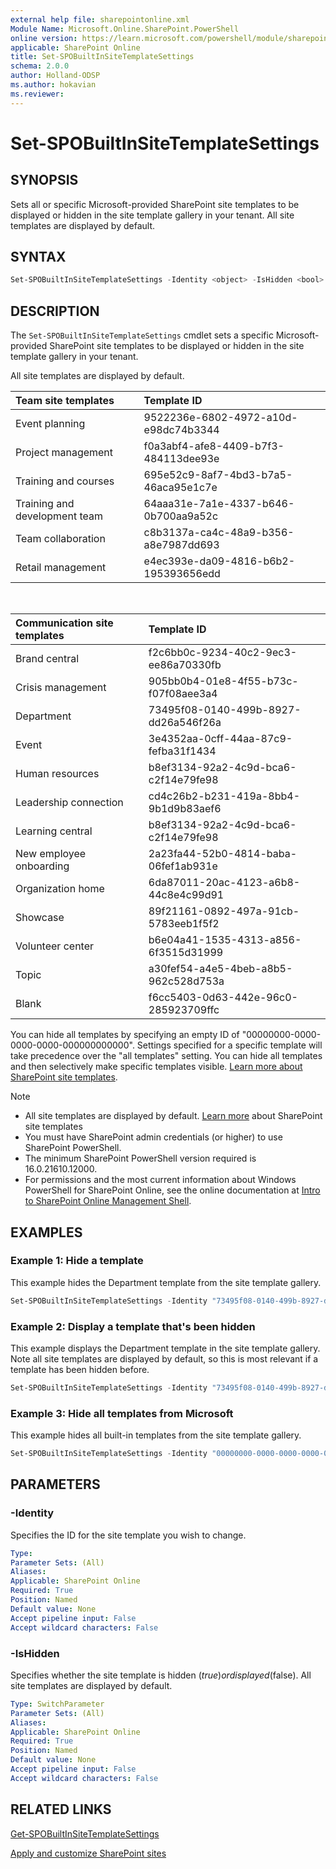 ```yaml
---
external help file: sharepointonline.xml
Module Name: Microsoft.Online.SharePoint.PowerShell
online version: https://learn.microsoft.com/powershell/module/sharepoint-online/Set-SPOBuiltInSiteTemplateSettings
applicable: SharePoint Online
title: Set-SPOBuiltInSiteTemplateSettings
schema: 2.0.0
author: Holland-ODSP
ms.author: hokavian
ms.reviewer:
---
```


# Set-SPOBuiltInSiteTemplateSettings

## SYNOPSIS

Sets all or specific Microsoft-provided SharePoint site templates to be displayed or hidden in the site template gallery in your tenant. All site templates are displayed by default. 

## SYNTAX

```powershell
Set-SPOBuiltInSiteTemplateSettings -Identity <object> -IsHidden <bool>
```

## DESCRIPTION

The `Set-SPOBuiltInSiteTemplateSettings` cmdlet sets a specific Microsoft-provided SharePoint site templates to be displayed or hidden in the site template gallery in your tenant. 

All site templates are displayed by default.

| Team site templates  | Template ID                 | 
| :------------------- | :------------------- |
| Event planning  | 9522236e-6802-4972-a10d-e98dc74b3344 | 
| Project management              | f0a3abf4-afe8-4409-b7f3-484113dee93e| 
| Training and courses        | 695e52c9-8af7-4bd3-b7a5-46aca95e1c7e  | 
| Training and development team     | 64aaa31e-7a1e-4337-b646-0b700aa9a52c | 
| Team collaboration     | c8b3137a-ca4c-48a9-b356-a8e7987dd693  | 
| Retail management     | e4ec393e-da09-4816-b6b2-195393656edd  | 

<br>

| Communication site templates | Template ID                 |
| :------------------- | :------------------- |
| Brand central| f2c6bb0c-9234-40c2-9ec3-ee86a70330fb|
| Crisis management| 905bb0b4-01e8-4f55-b73c-f07f08aee3a4 |
| Department| 73495f08-0140-499b-8927-dd26a546f26a   |
| Event| 3e4352aa-0cff-44aa-87c9-fefba31f1434|
| Human resources| b8ef3134-92a2-4c9d-bca6-c2f14e79fe98|
| Leadership connection    | cd4c26b2-b231-419a-8bb4-9b1d9b83aef6 |
| Learning central       | b8ef3134-92a2-4c9d-bca6-c2f14e79fe98  |
| New employee onboarding| 2a23fa44-52b0-4814-baba-06fef1ab931e   |
| Organization home| 6da87011-20ac-4123-a6b8-44c8e4c99d91|
| Showcase| 89f21161-0892-497a-91cb-5783eeb1f5f2|
| Volunteer center| b6e04a41-1535-4313-a856-6f3515d31999   |
| Topic     | a30fef54-a4e5-4beb-a8b5-962c528d753a   |
| Blank    | f6cc5403-0d63-442e-96c0-285923709ffc  |

You can hide all templates by specifying an empty ID of "00000000-0000-0000-0000-000000000000". Settings specified for a specific template will take precedence over the "all templates" setting. You can hide all templates and then selectively make specific templates visible. [Learn more about SharePoint site templates](https://support.microsoft.com/office/apply-and-customize-sharepoint-site-templates-39382463-0e45-4d1b-be27-0e96aeec8398).



>[!NOTE]
> - All site templates are displayed by default. [Learn more](https://support.microsoft.com/office/apply-and-customize-sharepoint-site-templates-39382463-0e45-4d1b-be27-0e96aeec8398) about SharePoint site templates
> - You must have SharePoint admin credentials (or higher) to use SharePoint PowerShell.
> - The minimum SharePoint PowerShell version required is 16.0.21610.12000.
> - For permissions and the most current information about Windows PowerShell for SharePoint Online, see the online documentation at [Intro to SharePoint Online Management Shell](https://learn.microsoft.com/powershell/sharepoint/sharepoint-online/introduction-sharepoint-online-management-shell?view=sharepoint-ps).



## EXAMPLES 

### Example 1: Hide a template

This example hides the Department template from the site template gallery.  

```powershell
Set-SPOBuiltInSiteTemplateSettings -Identity "73495f08-0140-499b-8927-dd26a546f26a" -IsHidden $true
```

###  Example 2: Display a template that's been hidden

This example displays the Department template in the site template gallery. Note all site templates are displayed by default, so this is most relevant if a template has been hidden before.   

```powershell
Set-SPOBuiltInSiteTemplateSettings -Identity "73495f08-0140-499b-8927-dd26a546f26a" -IsHidden $false
```

### Example 3: Hide all templates from Microsoft

This example hides all built-in templates from the site template gallery.  

```powershell
Set-SPOBuiltInSiteTemplateSettings -Identity "00000000-0000-0000-0000-000000000000" -IsHidden $true
```



## PARAMETERS

### -Identity
 
Specifies the ID for the site template you wish to change. 
 
```yaml
Type: 
Parameter Sets: (All)
Aliases:
Applicable: SharePoint Online
Required: True
Position: Named
Default value: None
Accept pipeline input: False
Accept wildcard characters: False
```

### -IsHidden
 
Specifies whether the site template is hidden ($true) or displayed ($false). All site templates are displayed by default.

```yaml
Type: SwitchParameter
Parameter Sets: (All)
Aliases:
Applicable: SharePoint Online
Required: True
Position: Named
Default value: None
Accept pipeline input: False
Accept wildcard characters: False
```

## RELATED LINKS

[Get-SPOBuiltInSiteTemplateSettings](Get-SPOBuiltInSiteTemplateSettings.md)

[Apply and customize SharePoint sites](https://support.microsoft.com/office/apply-and-customize-sharepoint-site-templates-39382463-0e45-4d1b-be27-0e96aeec8398)

